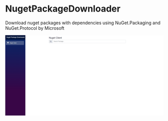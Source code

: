 # NugetPackageDownloader
Download nuget packages with dependencies using NuGet.Packaging and NuGet.Protocol by Microsoft

![NugetPackageDownloader](NugetPackageDownloader.gif)
